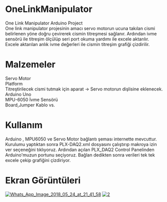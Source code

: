 # OneLinkManipulator
One Link Manipulator Arduino Project<br>
One link manipulator projesinin amacı servo motorun ucuna takılan cismi belirlenen yöne doğru çevirerek cismin titreşmesi sağlanır. Ardından ivme sensörü ile titreşim ölçülüp seri port okuma yardımı ile excele aktarılır. Excele aktarılan anlık ivme değerleri ile cismin titreşim grafiği çizdirilir.<br>
# Malzemeler
Servo Motor<br>
Platform<br>
Titreştirilecek cismi tutmak için aparat -> Servo motorun dişlisine eklenecek.<br>
Arduino Uno<br>
MPU-6050 İvme Sensörü<br>
Board,Jumper Kablo vs.<br>
# Kullanım 
Arduino , MPU6050 ve Servo Motor bağlantı şeması internette mevcuttur.
Kurulumu yaptıktan sonra PLX-DAQ2.xml dosyasını çalıştırıp makroya izin ver seçeneğini tıklıyoruz. 
Ardından açılan PLX_DAQ2 Control Panelinden Arduino'muzun portunu seçiyoruz.
Bağlan dedikten sonra verileri tek tek excele çekip grafiğini çizdiriyor.
# Ekran Görüntüleri
<a href="https://ibb.co/jT0uvo"><img src="https://preview.ibb.co/kVjb88/Whats_App_Image_2018_05_24_at_21_41_58.jpg" alt="Whats_App_Image_2018_05_24_at_21_41_58" border="0"></a>
<a href="https://ibb.co/i5fNgT"><img src="https://preview.ibb.co/fFvBao/2.png" alt="2" border="0"></a>
